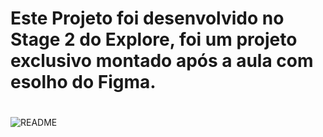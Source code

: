 # <h1>Este Projeto foi desenvolvido no Stage 2 do Explore, foi um projeto exclusivo montado após a aula com esolho do Figma.<h1>
 
![README](https://user-images.githubusercontent.com/108701750/186541795-463e5ba9-6a45-47ee-9e4c-229cf868f72b.png)
